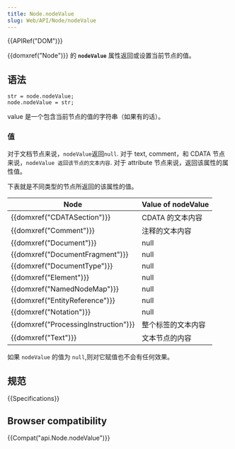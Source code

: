 ```yaml
---
title: Node.nodeValue
slug: Web/API/Node/nodeValue
---
```


{{APIRef("DOM")}}

{{domxref("Node")}} 的 **`nodeValue`** 属性返回或设置当前节点的值。

## 语法

```plain
str = node.nodeValue;
node.nodeValue = str;
```

value 是一个包含当前节点的值的字符串（如果有的话）。

### 值

对于文档节点来说，`nodeValue`返回`null`. 对于 text, comment，和 CDATA 节点来说，`nodeValue 返回该节点的文本内容`. 对于 attribute 节点来说，返回该属性的属性值。

下表就是不同类型的节点所返回的该属性的值。

| Node                                             | Value of nodeValue |
| ------------------------------------------------ | ------------------ |
| {{domxref("CDATASection")}}             | CDATA 的文本内容   |
| {{domxref("Comment")}}                     | 注释的文本内容     |
| {{domxref("Document")}}                 | null               |
| {{domxref("DocumentFragment")}}         | null               |
| {{domxref("DocumentType")}}             | null               |
| {{domxref("Element")}}                     | null               |
| {{domxref("NamedNodeMap")}}             | null               |
| {{domxref("EntityReference")}}         | null               |
| {{domxref("Notation")}}                 | null               |
| {{domxref("ProcessingInstruction")}} | 整个标签的文本内容 |
| {{domxref("Text")}}                         | 文本节点的内容     |

如果 `nodeValue` 的值为 `null`,则对它赋值也不会有任何效果。

## 规范

{{Specifications}}

## Browser compatibility

{{Compat("api.Node.nodeValue")}}
